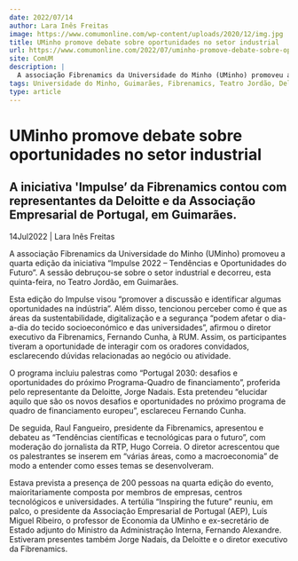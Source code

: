 ```yaml
---
date: 2022/07/14
author: Lara Inês Freitas
image: https://www.comumonline.com/wp-content/uploads/2020/12/img.jpg
title: UMinho promove debate sobre oportunidades no setor industrial
url: https://www.comumonline.com/2022/07/uminho-promove-debate-sobre-oportunidades-no-setor-industrial/
site: ComUM
description: |
  A associação Fibrenamics da Universidade do Minho (UMinho) promoveu a quarta edição da iniciativa “Impulse 2022 – Tendências e Oportunidades do Futuro”.
tags: Universidade do Minho, Guimarães, Fibrenamics, Teatro Jordão, Deloitte, Associação Empresarial de Portugal
type: article
---
```



# UMinho promove debate sobre oportunidades no setor industrial

## A iniciativa 'Impulse’ da Fibrenamics contou com representantes da Deloitte e da Associação Empresarial de Portugal, em Guimarães.

14Jul2022 | Lara Inês Freitas

A associação Fibrenamics da Universidade do Minho (UMinho) promoveu a quarta edição da iniciativa “Impulse 2022 – Tendências e Oportunidades do Futuro”. A sessão debruçou-se sobre o setor industrial e decorreu, esta quinta-feira, no Teatro Jordão, em Guimarães.

Esta edição do Impulse visou “promover a discussão e identificar algumas oportunidades na indústria”. Além disso, tencionou perceber como é que as áreas da sustentabilidade, digitalização e a segurança “podem afetar o dia-a-dia do tecido socioeconómico e das universidades”, afirmou o diretor executivo da Fibrenamics, Fernando Cunha, à RUM. Assim, os participantes tiveram a oportunidade de interagir com os oradores convidados, esclarecendo dúvidas relacionadas ao negócio ou atividade.

O programa incluiu palestras como “Portugal 2030: desafios e oportunidades do próximo Programa-Quadro de financiamento”, proferida pelo representante da Deloitte, Jorge Nadais. Esta pretendeu “elucidar aquilo que são os novos desafios e oportunidades no próximo programa de quadro de financiamento europeu”, esclareceu Fernando Cunha.

De seguida, Raul Fangueiro, presidente da Fibrenamics, apresentou e debateu as “Tendências científicas e tecnológicas para o futuro”, com moderação do jornalista da RTP, Hugo Correia. O diretor acrescentou que os palestrantes se inserem em “várias áreas, como a macroeconomia” de modo a entender como esses temas se desenvolveram.

Estava prevista a presença de 200 pessoas na quarta edição do evento, maioritariamente composta por membros de empresas, centros tecnológicos e universidades. A tertúlia “Inspiring the future” reuniu, em palco, o presidente da Associação Empresarial de Portugal (AEP), Luís Miguel Ribeiro, o professor de Economia da UMinho e ex-secretário de Estado adjunto do Ministro da Administração Interna, Fernando Alexandre. Estiveram presentes também Jorge Nadais, da Deloitte e o diretor executivo da Fibrenamics.
